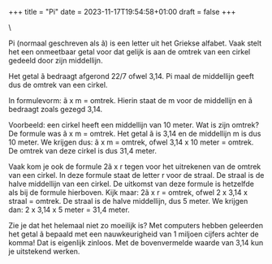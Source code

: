 +++
title = "Pi"
date = 2023-11-17T19:54:58+01:00
draft = false
+++

\

Pi (normaal geschreven als ã) is een letter uit het Griekse alfabet.
Vaak stelt het een onmeetbaar getal voor dat gelijk is aan de omtrek van
een cirkel gedeeld door zijn middellijn.

Het getal ã bedraagt afgerond 22/7 ofwel 3,14. Pi maal de middellijn
geeft dus de omtrek van een cirkel.

In formulevorm: ã x m = omtrek. Hierin staat de m voor de middellijn en
ã bedraagt zoals gezegd 3,14.

Voorbeeld: een cirkel heeft een middellijn van 10 meter. Wat is zijn
omtrek? De formule was ã x m = omtrek. Het getal ã is 3,14 en de
middellijn m is dus 10 meter. We krijgen dus: ã x m = omtrek, ofwel 3,14
x 10 meter = omtrek. De omtrek van deze cirkel is dus 31,4 meter.

Vaak kom je ook de formule 2ã x r tegen voor het uitrekenen van de
omtrek van een cirkel. In deze formule staat de letter r voor de straal.
De straal is de halve middellijn van een cirkel. De uitkomst van deze
formule is hetzelfde als bij de formule hierboven. Kijk maar: 2ã x r =
omtrek, ofwel 2 x 3,14 x straal = omtrek. De straal is de halve
middellijn, dus 5 meter. We krijgen dan: 2 x 3,14 x 5 meter = 31,4
meter.

Zie je dat het helemaal niet zo moeilijk is? Met computers hebben
geleerden het getal ã bepaald met een nauwkeurigheid van 1 miljoen
cijfers achter de komma! Dat is eigenlijk zinloos. Met de bovenvermelde
waarde van 3,14 kun je uitstekend werken.
